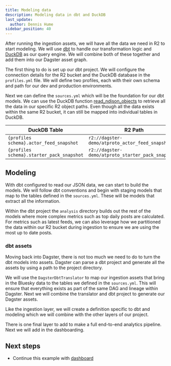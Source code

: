 ```yaml
---
title: Modeling data
description: Modeling data in dbt and DuckDB
last_update:
  author: Dennis Hume
sidebar_position: 40
---
```


After running the ingestion assets, we will have all the data we need in R2 to start modeling. We will use [dbt](https://www.getdbt.com/) to handle our transformation logic and [DuckDB](https://duckdb.org/) as our query engine. We will combine both of these together and add them into our Dagster asset graph.

The first thing to do is set up our dbt project. We will configure the connection details for the R2 bucket and the DuckDB database in the `profiles.yml` file. We will define two profiles, each with their own schema and path for our dev and production environments.

<CodeExample path="docs_projects/project_atproto_dashboard/dbt_project/profiles.yml" language="yaml" startAfter="start_profile" endBefore="end_profile" />

Next we can define the `sources.yml` which will be the foundation for our dbt models. We can use the DuckDB function [read_ndjson_objects](https://duckdb.org/docs/data/json/loading_json.html#functions-for-reading-json-objects) to retrieve all the data in our specific R2 object paths. Even though all the data exists within the same R2 bucket, it can still be mapped into individual tables in DuckDB.

<CodeExample path="docs_projects/project_atproto_dashboard/dbt_project/models/sources.yml" language="yaml" startAfter="start_sources" endBefore="end_sources" />

| DuckDB Table                              | R2 Path                                            |
| ----------------------------------------- | -------------------------------------------------- |
| `{profiles schema}.actor_feed_snapshot`   | `r2://dagster-demo/atproto_actor_feed_snapshot/`   |
| `{profiles schema}.starter_pack_snapshot` | `r2://dagster-demo/atproto_starter_pack_snapshot/` |

## Modeling

With dbt configured to read our JSON data, we can start to build the models. We will follow dbt conventions and begin with staging models that map to the tables defined in the `sources.yml`. These will be models that extract all the information.

<CodeExample path="docs_projects/project_atproto_dashboard/dbt_project/models/staging/stg_feed_snapshots.sql" language="sql" startAfter="start_stg_feed_snapshots" endBefore="end_stg_feed_snapshots" />

Within the dbt project the `analysis` directory builds out the rest of the models where more complex metrics such as top daily posts are calculated. For metrics such as latest feeds, we can also leverage how we partitioned the data within our R2 bucket during ingestion to ensure we are using the most up to date posts.

<CodeExample path="docs_projects/project_atproto_dashboard/dbt_project/models/analysis/latest_feed.sql" language="sql" startAfter="start_latest_feed_cte" endBefore="end_latest_feed_cte" />

### dbt assets

Moving back into Dagster, there is not too much we need to do to turn the dbt models into assets. Dagster can parse a dbt project and generate all the assets by using a path to the project directory.

<CodeExample path="docs_projects/project_atproto_dashboard/project_atproto_dashboard/modeling/definitions.py" language="python" startAfter="start_dbt_project" endBefore="end_dbt_project" />

We will use the `DagsterDbtTranslator` to map our ingestion assets that bring in the Bluesky data to the tables we defined in the `sources.yml`. This will ensure that everything exists as part of the same DAG and lineage within Dagster. Next we will combine the translator and dbt project to generate our Dagster assets.

<CodeExample path="docs_projects/project_atproto_dashboard/project_atproto_dashboard/modeling/definitions.py" language="python" startAfter="start_dbt_assets" endBefore="end_dbt_assets" />

Like the ingestion layer, we will create a definition specific to dbt and modeling which we will combine with the other layers of our project.

There is one final layer to add to make a full end-to-end analytics pipeline. Next we will add in the dashboarding.

## Next steps

- Continue this example with [dashboard](/examples/bluesky/dashboard)
